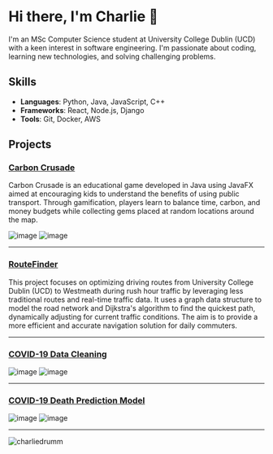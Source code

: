 # Hi there, I'm Charlie 👋

I'm an MSc Computer Science student at University College Dublin (UCD) with a keen interest in software engineering. I'm passionate about coding, learning new technologies, and solving challenging problems.

## Skills

- **Languages**: Python, Java, JavaScript, C++
- **Frameworks**: React, Node.js, Django
- **Tools**: Git, Docker, AWS

## Projects

### [Carbon Crusade](https://github.com/charliedrumm/carbonGame)
Carbon Crusade is an educational game developed in Java using JavaFX aimed at encouraging kids to understand the benefits of using public transport. Through gamification, players learn to balance time, carbon, and money budgets while collecting gems placed at random locations around the map.

![image](https://github.com/charliedrumm/charliedrumm/assets/145464734/a8ad5e27-b3b9-4fe2-914e-606d682dd9ad) ![image](https://github.com/charliedrumm/charliedrumm/assets/145464734/57d1123c-6d7b-4717-aa45-fbb29ef8a510)

---

### [RouteFinder](https://github.com/charliedrumm/RouteFinder)
This project focuses on optimizing driving routes from University College Dublin (UCD) to Westmeath during rush hour traffic by leveraging less traditional routes and real-time traffic data. It uses a graph data structure to model the road network and Dijkstra's algorithm to find the quickest path, dynamically adjusting for current traffic conditions. The aim is to provide a more efficient and accurate navigation solution for daily commuters.

---

### [COVID-19 Data Cleaning](https://github.com/charliedrumm/COVID-19-CDC-Data-Cleaning-and-Analytics)

![image](https://github.com/charliedrumm/charliedrumm/assets/145464734/a58cbf7b-600c-4d59-986d-40347c285de5) ![image](https://github.com/charliedrumm/charliedrumm/assets/145464734/0c7f792c-5da1-4ca3-85e6-58b623960628)

---

### [COVID-19 Death Prediction Model](https://github.com/charliedrumm/COVID-19-Death-Prediction-Models)

![image](https://github.com/charliedrumm/charliedrumm/assets/145464734/f518cc2c-98ef-43e9-8b0e-48359c80ea54) ![image](https://github.com/charliedrumm/charliedrumm/assets/145464734/572fdd72-8338-41af-954a-3f1eb5d611fc)

---

![charliedrumm](https://github-readme-stats.vercel.app/api?username=charliedrumm&show_icons=true&theme=radical)

